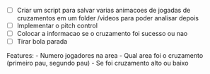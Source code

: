 - [ ] Criar um script para salvar varias animacoes de jogadas de cruzamentos em um folder /videos para poder analisar depois
- [ ] Implementar o pitch control
- [ ] Colocar a informacao se o cruzamento foi sucesso ou nao
- [ ] Tirar bola parada

Features: - Numero jogadores na area - Qual area foi o cruzamento (primeiro pau, segundo pau) - Se foi cruzamento alto ou baixo
